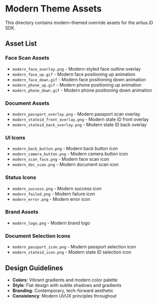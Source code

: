 # Modern Theme Assets

This directory contains modern-themed override assets for the artius.iD SDK.

## Asset List

### Face Scan Assets
- `modern_face_overlay.png` - Modern-styled face outline overlay
- `modern_face_up.gif` - Modern face positioning up animation
- `modern_face_down.gif` - Modern face positioning down animation
- `modern_phone_up.gif` - Modern phone positioning up animation
- `modern_phone_down.gif` - Modern phone positioning down animation

### Document Assets
- `modern_passport_overlay.png` - Modern passport scan overlay
- `modern_stateid_front_overlay.png` - Modern state ID front overlay
- `modern_stateid_back_overlay.png` - Modern state ID back overlay

### UI Icons
- `modern_back_button.png` - Modern back button icon
- `modern_camera_button.png` - Modern camera button icon
- `modern_scan_face.png` - Modern face scan icon
- `modern_doc_scan.png` - Modern document scan icon

### Status Icons
- `modern_success.png` - Modern success icon
- `modern_failed.png` - Modern failure icon
- `modern_error.png` - Modern error icon

### Brand Assets
- `modern_logo.png` - Modern brand logo

### Document Selection Icons
- `modern_passport_icon.png` - Modern passport selection icon
- `modern_stateid_icon.png` - Modern state ID selection icon

## Design Guidelines

- **Colors**: Vibrant gradients and modern color palette
- **Style**: Flat design with subtle shadows and gradients
- **Branding**: Contemporary, tech-forward aesthetic
- **Consistency**: Modern UI/UX principles throughout

